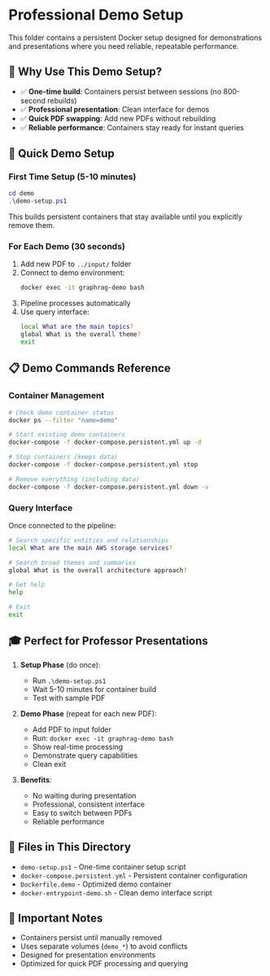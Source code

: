 # Professional Demo Setup

This folder contains a persistent Docker setup designed for demonstrations and presentations where you need reliable, repeatable performance.

## 🎯 Why Use This Demo Setup?

- ✅ **One-time build**: Containers persist between sessions (no 800-second rebuilds)
- ✅ **Professional presentation**: Clean interface for demos
- ✅ **Quick PDF swapping**: Add new PDFs without rebuilding
- ✅ **Reliable performance**: Containers stay ready for instant queries

## 🚀 Quick Demo Setup

### First Time Setup (5-10 minutes)
```powershell
cd demo
.\demo-setup.ps1
```

This builds persistent containers that stay available until you explicitly remove them.

### For Each Demo (30 seconds)
1. Add new PDF to `../input/` folder
2. Connect to demo environment:
   ```bash
   docker exec -it graphrag-demo bash
   ```
3. Pipeline processes automatically
4. Use query interface:
   ```bash
   local What are the main topics?
   global What is the overall theme?
   exit
   ```

## 📋 Demo Commands Reference

### Container Management
```bash
# Check demo container status
docker ps --filter "name=demo"

# Start existing demo containers
docker-compose -f docker-compose.persistent.yml up -d

# Stop containers (keeps data)
docker-compose -f docker-compose.persistent.yml stop

# Remove everything (including data)
docker-compose -f docker-compose.persistent.yml down -v
```

### Query Interface
Once connected to the pipeline:
```bash
# Search specific entities and relationships
local What are the main AWS storage services?

# Search broad themes and summaries  
global What is the overall architecture approach?

# Get help
help

# Exit
exit
```

## 🎓 Perfect for Professor Presentations

1. **Setup Phase** (do once):
   - Run `.\demo-setup.ps1` 
   - Wait 5-10 minutes for container build
   - Test with sample PDF

2. **Demo Phase** (repeat for each new PDF):
   - Add PDF to input folder
   - Run: `docker exec -it graphrag-demo bash`
   - Show real-time processing
   - Demonstrate query capabilities
   - Clean exit

3. **Benefits**:
   - No waiting during presentation
   - Professional, consistent interface
   - Easy to switch between PDFs
   - Reliable performance

## 🔧 Files in This Directory

- `demo-setup.ps1` - One-time container setup script
- `docker-compose.persistent.yml` - Persistent container configuration
- `Dockerfile.demo` - Optimized demo container
- `docker-entrypoint-demo.sh` - Clean demo interface script

## 🚨 Important Notes

- Containers persist until manually removed
- Uses separate volumes (`demo_*`) to avoid conflicts
- Designed for presentation environments
- Optimized for quick PDF processing and querying
